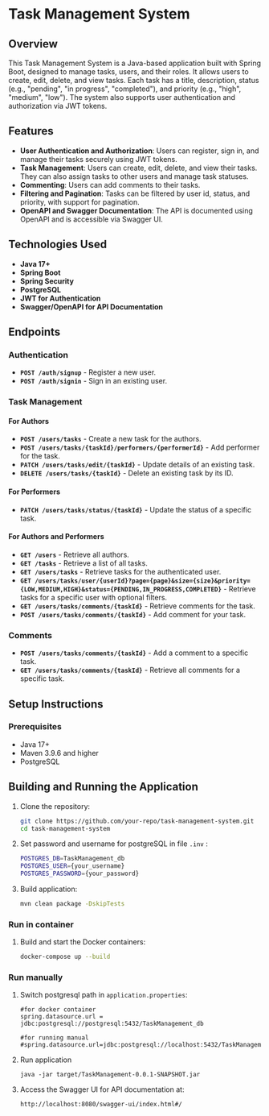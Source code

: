 # Task Management System

## Overview

This Task Management System is a Java-based application built with Spring Boot, designed to manage tasks, users, and their roles. It allows users to create, edit, delete, and view tasks. Each task has a title, description, status (e.g., "pending", "in progress", "completed"), and priority (e.g., "high", "medium", "low"). The system also supports user authentication and authorization via JWT tokens.

## Features

- **User Authentication and Authorization**: Users can register, sign in, and manage their tasks securely using JWT tokens.
- **Task Management**: Users can create, edit, delete, and view their tasks. They can also assign tasks to other users and manage task statuses.
- **Commenting**: Users can add comments to their tasks.
- **Filtering and Pagination**: Tasks can be filtered by user id, status, and priority, with support for pagination.
- **OpenAPI and Swagger Documentation**: The API is documented using OpenAPI and is accessible via Swagger UI.

## Technologies Used

- **Java 17+**
- **Spring Boot**
- **Spring Security**
- **PostgreSQL**
- **JWT for Authentication**
- **Swagger/OpenAPI for API Documentation**

## Endpoints

### Authentication

- **`POST /auth/signup`** - Register a new user.
- **`POST /auth/signin`** - Sign in an existing user.

### Task Management

#### For Authors
- **`POST /users/tasks`** - Create a new task for the authors.
- **`POST /users/tasks/{taskId}/performers/{performerId}`** - Add performer for the task.
- **`PATCH /users/tasks/edit/{taskId}`** - Update details of an existing task.
- **`DELETE /users/tasks/{taskId}`** - Delete an existing task by its ID.
  

#### For Performers
- **`PATCH /users/tasks/status/{taskId}`** - Update the status of a specific task.

#### For Authors and Performers
- **`GET /users`** - Retrieve all authors.
- **`GET /tasks`** - Retrieve a list of all tasks.
- **`GET /users/tasks`** - Retrieve tasks for the authenticated user.
- **`GET /users/tasks/user/{userId}?page={page}&size={size}&priority={LOW,MEDIUM,HIGH}&status={PENDING,IN_PROGRESS,COMPLETED}`** - Retrieve tasks for a specific user with optional filters.
- **`GET /users/tasks/comments/{taskId}`** - Retrieve comments for the task.
- **`POST /users/tasks/comments/{taskId}`** - Add comment for your task.

### Comments

- **`POST /users/tasks/comments/{taskId}`** - Add a comment to a specific task.
- **`GET /users/tasks/comments/{taskId}`** - Retrieve all comments for a specific task.

## Setup Instructions

### Prerequisites

- Java 17+
- Maven 3.9.6 and higher
- PostgreSQL

## Building and Running the Application 

1. Clone the repository:
   ```bash
   git clone https://github.com/your-repo/task-management-system.git
   cd task-management-system

2. Set password and username for postgreSQL in file ```.inv``` :
   ```bash
   POSTGRES_DB=TaskManagement_db
   POSTGRES_USER={your_username}
   POSTGRES_PASSWORD={your_password}
   ```

3. Build application:
   ```bash
   mvn clean package -DskipTests
   ```

### Run in container
1. Build and start the Docker containers:
   ```bash
   docker-compose up --build
   ```

### Run manually

1. Switch postgresql path in ```application.properties```:
   ```
   #for docker container
   spring.datasource.url = jdbc:postgresql://postgresql:5432/TaskManagement_db
   ```
   ```
   #for running manual
   #spring.datasource.url=jdbc:postgresql://localhost:5432/TaskManagement
   ```

2. Run application
   ```
   java -jar target/TaskManagement-0.0.1-SNAPSHOT.jar
   ```
3. Access the Swagger UI for API documentation at:
   ```bash
   http://localhost:8080/swagger-ui/index.html#/
   ```
   
   
